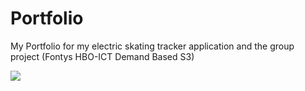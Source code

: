 # Portfolio
My Portfolio for my electric skating tracker application and the group project (Fontys HBO-ICT Demand Based S3)

![](https://thumbs.gfycat.com/SmoothNastyAmericanbittern-size_restricted.gif)
